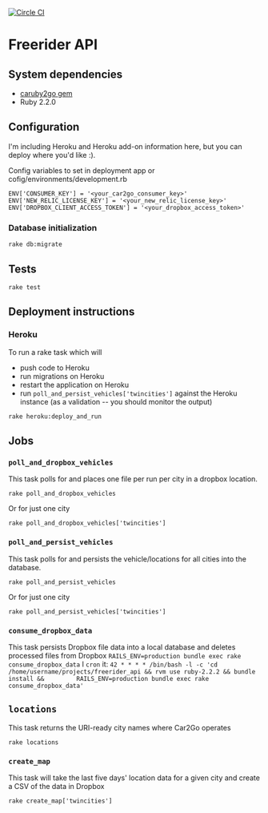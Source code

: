 [![Circle CI](https://circleci.com/gh/eebbesen/freerider_api.svg?style=shield)](https://circleci.com/gh/eebbesen/freerider_api)

# Freerider API
## System dependencies
* [caruby2go gem](https://github.com/eebbesen/caruby2go)
* Ruby 2.2.0

## Configuration
I'm including Heroku and Heroku add-on information here, but you can deploy where you'd like :).

Config variables to set in deployment app or cofig/environments/development.rb

    ENV['CONSUMER_KEY'] = '<your_car2go_consumer_key>'
    ENV['NEW_RELIC_LICENSE_KEY'] = '<your_new_relic_license_key>'
    ENV['DROPBOX_CLIENT_ACCESS_TOKEN'] = '<your_dropbox_access_token>'

### Database initialization

`rake db:migrate`

## Tests

`rake test`


## Deployment instructions
### Heroku
To run a rake task which will 
* push code to Heroku 
* run migrations on Heroku 
* restart the application on Heroku 
* run `poll_and_persist_vehicles['twincities']` against the Heroku instance (as a validation -- you should monitor the output) 

`rake heroku:deploy_and_run`

## Jobs
### `poll_and_dropbox_vehicles`
This task polls for and places one file per run per city in a dropbox location.

`rake poll_and_dropbox_vehicles`

Or for just one city

`rake poll_and_dropbox_vehicles['twincities']`

### `poll_and_persist_vehicles`
This task polls for and persists the vehicle/locations for all cities into the database.

`rake poll_and_persist_vehicles`

Or for just one city

`rake poll_and_persist_vehicles['twincities']`

### `consume_dropbox_data`
This task persists Dropbox file data into a local database and deletes processed files from Dropbox
`RAILS_ENV=production bundle exec rake consume_dropbox_data`
I `cron` it:
`42 * * * * /bin/bash -l -c 'cd /home/username/projects/freerider_api && rvm use ruby-2.2.2 && bundle install &&         RAILS_ENV=production bundle exec rake consume_dropbox_data'`

## `locations`
This task returns the URI-ready city names where Car2Go operates

`rake locations`

### `create_map`
This task will take the last five days' location data for a given city and create a CSV of the data in Dropbox

`rake create_map['twincities']`
